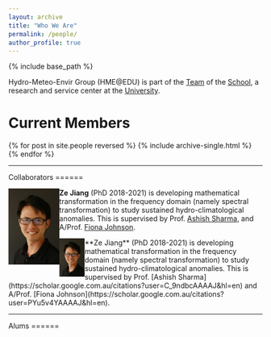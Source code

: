 ```yaml
---
layout: archive
title: "Who We Are"
permalink: /people/
author_profile: true
---
```


{% include base_path %}

Hydro-Meteo-Envir Group (HME@EDU) is part of the [Team]() of the [School](), a research and service center at the [University]().

Current Members
======

{% for post in site.people reversed %}
  {% include archive-single.html %}
{% endfor %}

<hr> 
Collaborators
======
<div>

<p><img align="left" src='/images/profile.jpg' style='height: 20%; width: 20%; object-fit: contain'>
<strong>Ze Jiang</strong> (PhD 2018-2021) is developing mathematical transformation in the frequency domain (namely spectral transformation) to study sustained hydro-climatological anomalies. This is supervised by Prof. <a href="https://scholar.google.com.au/citations?user=C_9ndbcAAAAJ&hl=en" target="_blank" rel="noopener">Ashish Sharma</a>, and A/Prof. <a href="https://scholar.google.com.au/citations?user=PYu5v4YAAAAJ&hl=en" target="_blank" rel="noopener">Fiona Johnson</a>.</p>

</div>

<img align="left" src='/images/profile.jpg' style='height: 10%; width: 10%; object-fit: contain'>
**Ze Jiang** (PhD 2018-2021) is developing mathematical transformation in the frequency domain (namely spectral transformation) to study sustained hydro-climatological anomalies. This is supervised by Prof. [Ashish Sharma](https://scholar.google.com.au/citations?user=C_9ndbcAAAAJ&hl=en) and A/Prof. [Fiona Johnson](https://scholar.google.com.au/citations?user=PYu5v4YAAAAJ&hl=en).

<hr> 
Alums
======

